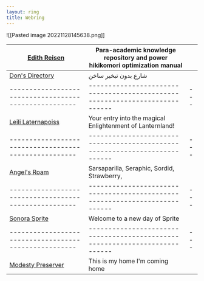 ```yaml
---
layout: ring
title: Webring
---
```


![[Pasted image 20221128145638.png]]



| [Edith Reisen](http://reisen.netlify.app/)            | Para-academic knowledge repository and power hikikomori optimization manual |     |
| ----------------------------------------------------- | --------------------------------------------------------------------------- | --- |
| [Don's Directory](http://dons.directory/)             | شارع بدون تبخير ساخن                                                        |     |
| ----------------------------------------------------- | --------------------------------------------------------------------------- | --- |
| [Leili Laternapoiss](https://leili.netlify.app/)      | Your entry into the magical Enlightenment of Lanternland!                   |     |
| ----------------------------------------------------- | --------------------------------------------------------------------------- | --- |
| [Angel's Roam](https://eplenas.neocities.org/)        | Sarsaparilla, Seraphic, Sordid, Strawberry,                                 |     |
| ----------------------------------------------------- | --------------------------------------------------------------------------- | --- |
| [Sonora Sprite](https://spritecore.netlify.app/)      | Welcome to a new day of Sprite                                              |     |
| ----------------------------------------------------- | --------------------------------------------------------------------------- | --- |
| [Modesty Preserver](https:s//disengagea.toikos.net/)  | This is my home I'm coming home                                             |     |